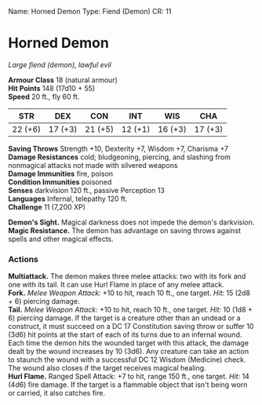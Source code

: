 Name: Horned Demon
Type: Fiend (Demon)
CR: 11

# Horned Demon 
_Large fiend (demon), lawful evil_

**Armour Class** 18 (natural armour)    
**Hit Points** 148 (17d10 + 55)    
**Speed** 20 ft., fly 60 ft. 

| STR      | DEX     | CON      | INT     | WIS     | CHA     |
|----------|---------|----------|---------|---------|---------|
| 22 (+6) | 17 (+3) | 21 (+5) | 12 (+1) | 16 (+3) | 17 (+3) |

**Saving Throws** Strength +10, Dexterity +7, Wisdom +7, Charisma +7    
**Damage Resistances** cold; bludgeoning, piercing, and slashing from nonmagical attacks not made with silvered weapons    
**Damage Immunities** fire, poison    
**Condition Immunities** poisoned    
**Senses** darkvision 120 ft., passive Perception 13    
**Languages** Infernal, telepathy 120 ft.    
**Challenge** 11 (7,200 XP) 

**Demon's Sight.** Magical darkness does not impede the demon's darkvision.    
**Magic Resistance.** The demon has advantage on saving throws against spells and other magical effects. 

### Actions 
**Multiattack.** The demon makes three melee attacks: two with its fork and one with its tail. It can use Hurl Flame in place of any melee attack.    
**Fork.** _Melee Weapon Attack:_ +10 to hit, reach 10 ft., one target. _Hit:_ 15 (2d8 + 6) piercing damage.    
**Tail.** _Melee Weapon Attack:_ +10 to hit, reach 10 ft., one target. _Hit:_ 10 (1d8 + 6) piercing damage. If the target is a creature other than an undead or a construct, it must succeed on a DC 17 Constitution saving throw or suffer 10 (3d6) hit points at the start of each of its turns due to an infernal wound. Each time the demon hits the wounded target with this attack, the damage dealt by the wound increases by 10 (3d6). Any creature can take an action to staunch the wound with a successful DC 12 Wisdom (Medicine) check. The wound also closes if the target receives magical healing.    
**Hurl Flame.** Ranged Spell Attack: +7 to hit, range 150 ft., one target. _Hit:_ 14 (4d6) fire damage. If the target is a flammable object that isn't being worn or carried, it also catches fire.